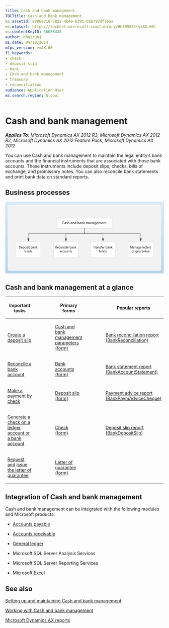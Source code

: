 ```yaml
---
title: Cash and bank management
TOCTitle: Cash and bank management
ms:assetid: 8806e216-5822-4b4e-b391-bbb792df7baa
ms:mtpsurl: https://technet.microsoft.com/library/Hh209332(v=AX.60)
ms:contentKeyID: 36058438
author: Khairunj
ms.date: 04/18/2014
mtps_version: v=AX.60
f1_keywords:
- check
- deposit slip
- bank
- Cash and bank management
- treasury
- reconciliation
audience: Application User
ms.search.region: Global
---
```


# Cash and bank management 


_**Applies To:** Microsoft Dynamics AX 2012 R3, Microsoft Dynamics AX 2012 R2, Microsoft Dynamics AX 2012 Feature Pack, Microsoft Dynamics AX 2012_






You can use Cash and bank management to maintain the legal entity’s bank accounts and the financial instruments that are associated with those bank accounts. These instruments include deposit slips, checks, bills of exchange, and promissory notes. You can also reconcile bank statements and print bank data on standard reports.

## Business processes

 ![Cash and bank management Business Process](images/Hh209332.CashandbankmanagementBusinessProcess(AX.60).gif "Cash and bank management Business Process")

## Cash and bank management at a glance

<table>
<colgroup>
<col style="width: 20%" />
<col style="width: 20%" />
<col style="width: 20%" />
<col style="width: 20%" />
<col style="width: 20%" />
</colgroup>
<thead>
<tr class="header">
<th><p>Important tasks</p></th>
<th><p></p></th>
<th><p>Primary forms</p></th>
<th><p></p></th>
<th><p>Popular reports</p></th>
</tr>
</thead>
<tbody>
<tr class="odd">
<td><p><a href="create-a-deposit-slip.md">Create a deposit slip</a></p></td>
<td><p></p></td>
<td><p><a href="https://technet.microsoft.com/library/aa591289(v=ax.60)">Cash and bank management parameters (form)</a></p></td>
<td><p></p></td>
<td><p><a href="bank-reconciliation-report-bankreconciliation.md">Bank reconciliation report (BankReconciliation)</a></p></td>
</tr>
<tr class="even">
<td><p><a href="reconcile-a-bank-account.md">Reconcile a bank account</a></p></td>
<td><p></p></td>
<td><p><a href="https://technet.microsoft.com/library/aa587660(v=ax.60)">Bank accounts (form)</a></p></td>
<td><p></p></td>
<td><p><a href="bank-statement-report-bankaccountstatement.md">Bank statement report (BankAccountStatement)</a></p></td>
</tr>
<tr class="odd">
<td><p><a href="make-a-payment-by-check.md">Make a payment by check</a></p></td>
<td><p></p></td>
<td><p><a href="https://technet.microsoft.com/library/aa589944(v=ax.60)">Deposit slip (form)</a></p></td>
<td><p></p></td>
<td><p><a href="payment-advice-report-bankpaymadvicecheque.md">Payment advice report (BankPaymAdviceCheque)</a></p></td>
</tr>
<tr class="even">
<td><p><a href="generate-a-check-on-a-ledger-account-or-a-bank-account.md">Generate a check on a ledger account or a bank account</a></p></td>
<td><p></p></td>
<td><p><a href="https://technet.microsoft.com/library/aa588011(v=ax.60)">Check (form)</a></p></td>
<td><p></p></td>
<td><p><a href="deposit-slip-report-bankdepositslip.md">Deposit slip report (BankDepositSlip)</a></p></td>
</tr>
<tr class="odd">
<td><p><a href="request-and-issue-the-letter-of-guarantee.md">Request and issue the letter of guarantee</a></p></td>
<td><p></p></td>
<td><p><a href="https://technet.microsoft.com/library/hh227662(v=ax.60)">Letter of guarantee (form)</a></p></td>
<td><p></p></td>
<td><p></p></td>
</tr>
</tbody>
</table>


## Integration of Cash and bank management

Cash and bank management can be integrated with the following modules and Microsoft products:

  - [Accounts payable](accounts-payable.md)

  - [Accounts receivable](accounts-receivable.md)

  - [General ledger](general-ledger.md)

  - Microsoft SQL Server Analysis Services

  - Microsoft SQL Server Reporting Services

  - Microsoft Excel

## See also

[Setting up and maintaining Cash and bank management](setting-up-and-maintaining-cash-and-bank-management.md)

[Working with Cash and bank management](working-with-cash-and-bank-management.md)

[Microsoft Dynamics AX reports](microsoft-dynamics-ax-reports.md)

  


